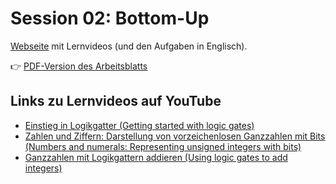 # Session 02: Bottom-Up

[Webseite](https://www.mathematik.uni-ulm.de/numerik/hpc/ss25/hpc0/session02/page01.html#session02)  mit Lernvideos (und den Aufgaben in Englisch).

👉 [PDF-Version des Arbeitsblatts](session2.pdf)

## Links zu Lernvideos auf YouTube

- [Einstieg in Logikgatter (Getting started with logic gates)](https://youtu.be/8REMztSzANA)
- [Zahlen und Ziffern: Darstellung von vorzeichenlosen Ganzzahlen mit Bits (Numbers and numerals: Representing unsigned integers with bits)](https://youtu.be/EH_nPckfK1k)
- [Ganzzahlen mit Logikgattern addieren (Using logic gates to add integers)](https://youtu.be/OFFAKWHoja8)

